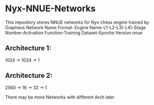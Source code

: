 # Nyx-NNUE-Networks
This repository stores NNUE networks for Nyx chess engine trained by Grapheus
Network Name Format: Engine Name-L1-L2-L3(-L4)-Stage Number-Activation Function-Training Dataset-Epochs-Version.nnue

## Architecture 1: 
1024 -> 1024 -> 1

## Architecture 2:
2560 -> 16 -> 32 -> 1

There may be more Networks with different Arch later
